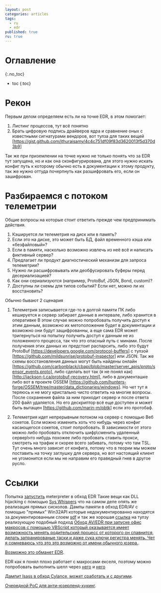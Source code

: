 ```yaml
---
layout: post
categories: articles
tags:
  - ru
  - edr
published: true
ru: true
---
```


# Оглавление
{:.no_toc}

* toc
{:toc}

# Рекон
Первым делом определяем есть ли на точке EDR, в этом помогает:

1) Листинг процессов, тут всё понятно
2) Брать цифровую подпись драйверов ядра и сравнение оных с известными сигнатурами вендоров, вот тулза для таких вещей [https://gist.github.com/jthuraisamy/4c4c751df09f83d3620013f5d370d3b9]

Так же при приземлении на точке нужно не только понять что за EDR тут запущена, но и как она сконфигурирована, для этого нужно искать конфиг путь к которому обычно есть в документации к этому продукту, так же нужно оттуда почерпнуть как разшифровать его, если он зашифрован.

# Разбираемся с потоком телеметрии

Общие вопросы на которые стоит ответить прежде чем предпринимать действия.
1) Кэшируется ли телеметрия на диск или в память?
2) Если это на диске, это может быть БД, файл временного кэша или «безфайловый»?
3) Если в памяти, насколько возможно извлечь из неё всё и написать фиктивный сервер?
4) Предлагает ли продукт диагностический механизм для запроса телеметрии?
5) Нужно ли расшифровывать или деобфусировать буферы перед десериализацией?
6) Как они сериализуются (например, ProtoBuf, JSON, Bond, custom)?
7) Доступны ли схемы для типов событий? Если нет, можно ли их восстановить?

Обычно бывают 2 сценария
1) Телеметрия записывается где-то в долгой памяти ПК либо кешируется и сервер забирает данные в интервале, либо хранится в оперативке
  В этом случае можно попробовать получить доступ к этим данным, возможно их метоположение будет в документации и возможно они будут защифрованны, а еще сама EDR может тригернуться на попытку получить доступ к данным не из положенного процесса, так что это опасный путь с минами.
  После получения этих данных их предстоит распарсить, либо это будут ProtoBuf [https://developers.google.com/protocol-buffers] с тулзой [https://github.com/mildsunrise/protobuf-inspector] или JSON.
  Так же схемы восстановления данных могут быть найдены онлайн [https://github.com/carbonblack/cbapi/blob/master/server_apis/proto/sensor_events.proto], либо сделать вот так (я не понял как) [http://jackson-t.ca/protobuf-recovery.html], либо в документашке либо вот в проекте OSSEM [https://github.com/hunters-forge/OSSEM/tree/master/data_dictionaries/windows]. Но чет тут я теряюсь и не могу кристально чисто ответить на многие вопросы.
  После сохранения файла за ним приходит сервер и после ответа 200 файл удаляется. Но его дескриптор всё еще доступен и может быть вытащен [https://github.com/marin-m/pbtk] если это протобаф.

2) Телеметрия идет непрерывным потоком на сервер с помощью Веб сокетов.
Если можно изменить хоть что нибудь через конфиг касающегося сокетов, стоит попробовать. В зависимости от этого можно либо пробовать отключить шифр\сменить удаленный сервер\что нибудь похожее либо пробовать ставить прокси, смотреть на трафик и скорее всего забивать, потому что там TSL. Тут очень много зависит от конфига, потому что в теории мы можем поставить на точку заглушку для сервера, но вот настоящий клиент не угомонится если мы не направим его праведный гнев в другое русло.

# Ссылки
Попытка [запустить](https://forensicitguy.github.io/posts/linux-edr-evasion-with-ld-preload/) meterpreter в обход EDR
Такие вещи как DLL hijacking с помощью [Sys Whispers](https://github.com/jthuraisamy/SysWhispers) что на самом деле опять же реализация прямых сисколов.
Дампы памяти в обход EDR/AV с помощью "прямых" Win32API которые недокументированно находятся за документированным слоем [sdf](https://outflank.nl/blog/2019/06/19/red-team-tactics-combining-direct-system-calls-and-srdi-to-bypass-av-edr/) и так же хорошая [ссылка](https://github.com/outflanknl/Dumpert) на тулзу реализующую подобный подход [Обход AV/EDR при запуске офис макросов с помощью VBScript который оказывается имеет возможность менять родительский процесс от которого он спавнится, делать запранированые таски и даже сука ключи регистра менять. Чет я сомневаюсь что это это возможно от имени обычного юзера.](https://blog.f-secure.com/dechaining-macros-and-evading-edr/).

[Возможно это обманет EDR](https://github.com/ionescu007/faxhell).

EDR как я понял плохо работает с макросами екселя, поэтому можно попробовать выполнить шелл через [него](https://www.mdsec.co.uk/2019/03/silencing-cylance-a-case-study-in-modern-edrs/) и [него](https://outflank.nl/blog/2018/10/06/old-school-evil-excel-4-0-macros-xlm/)

[Дампит lsass в обход Cylance, может сработать и с другими](https://github.com/hoangprod/AndrewSpecial/tree/master).

[Очередной PoC для анти-юзерленд-хукинг](https://github.com/NtRaiseHardError/Antimalware-Research/tree/master/Generic/Userland%20Hooking/AntiHook).






